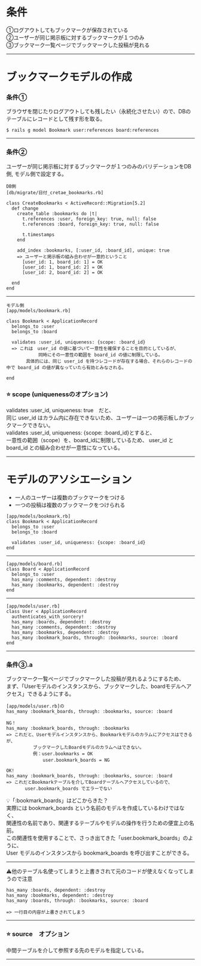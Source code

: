 # 条件
①ログアウトしてもブックマークが保存されている    
②ユーザーが同じ掲示板に対するブックマークが１つのみ    
③ブックマーク一覧ページでブックマークした投稿が見れる
***

# ブックマークモデルの作成
### 条件①    
ブラウザを閉じたりログアウトしても残したい（永続化させたい）ので、DBのテーブルにレコードとして残す形を取る。
~~~
$ rails g model Bookmark user:references board:references
~~~
***

### 条件②
ユーザーが同じ掲示板に対するブックマークが１つのみのバリデーションをDB側, モデル側で設定する。
~~~
DB側
[db/migrate/日付_cretae_bookmarks.rb]

class CreateBookmarks < ActiveRecord::Migration[5.2]
  def change
    create_table :bookmarks do |t|
      t.references :user, foreign_key: true, null: false
      t.references :board, foreign_key: true, null: false

      t.timestamps
    end
    
    add_index :bookmarks, [:user_id, :board_id], unique: true
    => ユーザーと掲示板の組み合わせが一意的ということ
      [user_id: 1, board_id: 1] = OK
      [user_id: 1, board_id: 2] = OK
      [user_id: 2, board_id: 2] = OK

  end
end
~~~
***

~~~
モデル側
[app/models/bookmark.rb]

class Bookmark < ApplicationRecord
  belongs_to :user
  belongs_to :board

  validates :user_id, uniqueness: {scope: :board_id}
  => これは　user_id の値に基づいて一意性を確保することを目的としているが、
　　　　  　　同時にその一意性の範囲を board_id の値に制限している。
    　　具体的には、同じ user_id を持つレコードが存在する場合、それらのレコードの中で board_id の値が異なっていたら有効とみなされる。

end
~~~
### ⭐️ scope (uniquenessのオプション)
validates :user_id, uniqueness: true　だと、    
同じ user_id はカラム内に存在できないため、ユーザーは一つの掲示板しかブックマークできない。    
validates :user_id, uniqueness: {scope: :board_id}とすると、    
一意性の範囲（scope）を、board_idに制限しているため、
user_id と board_id との組み合わせが一意性になっている。
***

# モデルのアソシエーション
- 一人のユーザーは複数のブックマークをつける    
- 一つの投稿は複数のブックマークをつけられる
~~~
[app/models/bookmark.rb]
class Bookmark < ApplicationRecord
  belongs_to :user
  belongs_to :board

  validates :user_id, uniqueness: {scope: :board_id}
end
~~~
***

~~~
[app/models/board.rb]
class Board < ApplicationRecord
  belongs_to :user
  has_many :comments, dependent: :destroy
  has_many :bookmarks, dependent: :destroy
end
~~~
***

~~~
[app/models/user.rb]
class User < ApplicationRecord
  authenticates_with_sorcery!
  has_many :boards, dependent: :destroy
  has_many :comments, dependent: :destroy
  has_many :bookmarks, dependent: :destroy
  has_many :bookmark_boards, through: :bookmarks, source: :board
end
~~~
***

### 条件③.a
ブックマーク一覧ページでブックマークした投稿が見れるようにするため、    
まず、「Userモデルのインスタンスから、ブックマークした、boardモデルへアクセス」できるようにする。
~~~
[app/models/user.rb]の
has_many :bookmark_boards, through: :bookmarks, source: :board

NG！
has_many :bookmark_boards, through: :bookmarks
=> これだと、Userモデルインスタンスから、Bookmarkモデルのカラムにアクセスはできるが、
　　　　　　ブックマークしたBoardモデルのカラムへはできない。
　　　　　　例：user.bookmarks = OK
  　　　　　　　user.bookmark_boards = NG

OK!
has_many :bookmark_boards, through: :bookmarks, source: :board
=> これだとBookmarkテーブルを介してBoardテーブルへアクセスしているので、
  　　　user.bookmark_boards でエラーでない
~~~
💡「:bookmark_boards」はどこからきた？    
実際には bookmark_boards という名前のモデルを作成しているわけではなく、    
関連性の名前であり、関連するテーブルやモデルの操作を行うための便宜上の名前。    
この関連性を使用することで、さっき出てきた「user.bookmark_boards」のように、    
User モデルのインスタンスから bookmark_boards を呼び出すことができる。 
***

⚠️他のテーブル名使ってしまうと上書きされて元のコードが使えなくなってしまうので注意
~~~
has_many :boards, dependent: :destroy
has_many :bookmarks, dependent: :destroy
has_many :boards, through: :bookmarks, source: :board

=> 一行目の内容が上書きされてしまう
~~~
***

### ⭐️ source　オプション
中間テーブルを介して参照する先のモデルを指定している。
***

### 

